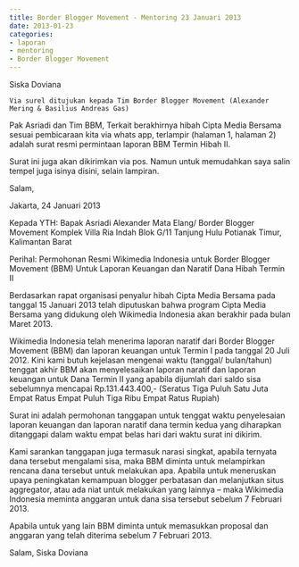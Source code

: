 ```yaml
---
title: Border Blogger Movement - Mentoring 23 Januari 2013
date: 2013-01-23
categories:
- laporan
- mentoring
- Border Blogger Movement
---
```


Siska Doviana

    Via surel ditujukan kepada Tim Border Blogger Movement (Alexander Mering & Basilius Andreas Gas)

Pak Asriadi dan Tim BBM, Terkait berakhirnya hibah Cipta Media Bersama sesuai pembicaraan kita via whats app, terlampir (halaman 1, halaman 2) adalah surat resmi permintaan laporan BBM Termin Hibah II.

Surat ini juga akan dikirimkan via pos. Namun untuk memudahkan saya salin tempel juga isinya disini, selain lampiran.

Salam,

Jakarta, 24 Januari 2013

Kepada YTH:
Bapak Asriadi Alexander
Mata Elang/ Border Blogger Movement
Komplek Villa Ria Indah Blok G/11
Tanjung Hulu
Potianak Timur, Kalimantan Barat

Perihal: Permohonan Resmi Wikimedia Indonesia untuk Border Blogger Movement (BBM) Untuk Laporan Keuangan dan Naratif Dana Hibah 
Termin II

Berdasarkan rapat organisasi penyalur hibah Cipta Media Bersama pada tanggal 15 Januari 2013 telah diputuskan bahwa program Cipta Media
Bersama yang didukung oleh Wikimedia Indonesia akan berakhir pada bulan Maret 2013.

Wikimedia Indonesia telah menerima laporan naratif dari Border Blogger Movement (BBM) dan laporan keuangan untuk Termin I 
pada tanggal 20 Juli 2012. Kini kami butuh kejelasan mengenai waktu (tanggal/ bulan/tahun) tenggat akhir BBM  akan menyelesaikan 
laporan naratif dan laporan keuangan untuk Dana Termin II yang apabila dijumlah dari saldo sisa sebelumnya mencapai Rp.131.443.400,- 
(Seratus Tiga Puluh Satu Juta Empat Ratus Empat Puluh Tiga Ribu Empat Ratus Rupiah)

Surat ini adalah permohonan tanggapan untuk tenggat waktu penyelesaian laporan keuangan dan laporan naratif dana termin kedua yang 
diharapkan ditanggapi dalam waktu empat belas hari dari waktu surat ini dikirim.

Kami sarankan tanggapan juga termasuk narasi singkat, apabila ternyata dana tersebut mengalami sisa, maka BBM diminta untuk melampirkan
rencana dana tersebut untuk melakukan apa. Apabila untuk meneruskan upaya peningkatan kemampuan blogger perbatasan dan melanjutkan 
situs aggregator, atau ada niat untuk melakukan yang lainnya – maka Wikimedia Indonesia meminta anggaran untuk dana sisa tersebut 
sebelum 7 Februari 2013.

Apabila untuk yang lain BBM diminta untuk memasukkan proposal dan anggaran yang telah diterima sebelum 7 Februari 2013.

Salam,
Siska Doviana

